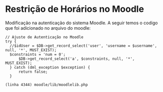 # Restrição de Horários no Moodle

Modificação na autenticação do sistema Moodle. A seguir temos o codigo que foi adicionado no arquivo do moodle:

```
// Ajuste de Autenticação no Moodle
try {
  //$idUser = $DB->get_record_select('user', 'username = $username', null, '*', MUST_EXIST);
  $constraints = 'num = 0';
      $DB->get_record_select('a', $constraints, null, '*', MUST_EXIST);
  } catch (dml_exception $exception) {
      return false;
  }
```
```
(linha 4344) moodle/lib/moodlelib.php
```
